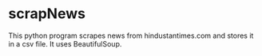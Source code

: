 # scrapNews
This python program scrapes news from hindustantimes.com and stores it in a csv file. It uses BeautifulSoup.
